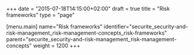 +++
date = "2015-07-18T14:15:00+02:00"
draft = true
title = "Risk frameworks"
type = "page"

[menu.main]
name="Risk frameworks"
identifier="securite_security-and-risk-management_risk-management-concepts_risk-frameworks"
parent="securite_security-and-risk-management_risk-management-concepts"
weight = 1200
+++